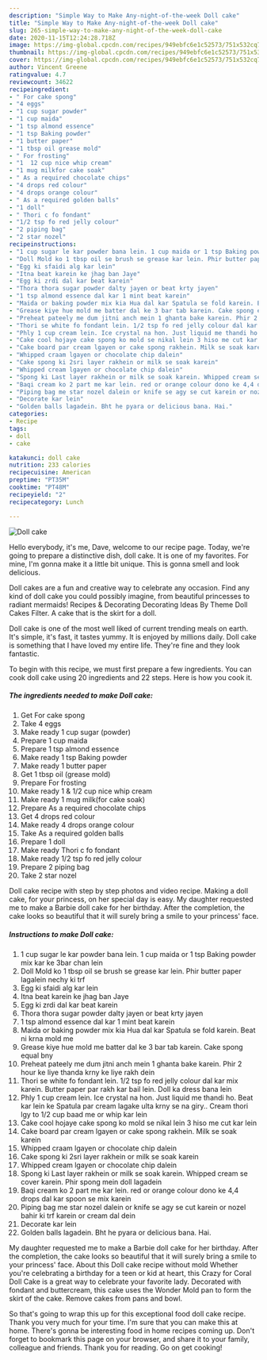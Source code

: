 ```yaml
---
description: "Simple Way to Make Any-night-of-the-week Doll cake"
title: "Simple Way to Make Any-night-of-the-week Doll cake"
slug: 265-simple-way-to-make-any-night-of-the-week-doll-cake
date: 2020-11-15T12:24:28.718Z
image: https://img-global.cpcdn.com/recipes/949ebfc6e1c52573/751x532cq70/doll-cake-recipe-main-photo.jpg
thumbnail: https://img-global.cpcdn.com/recipes/949ebfc6e1c52573/751x532cq70/doll-cake-recipe-main-photo.jpg
cover: https://img-global.cpcdn.com/recipes/949ebfc6e1c52573/751x532cq70/doll-cake-recipe-main-photo.jpg
author: Vincent Greene
ratingvalue: 4.7
reviewcount: 34622
recipeingredient:
- " For cake spong"
- "4 eggs"
- "1 cup sugar powder"
- "1 cup maida"
- "1 tsp almond essence"
- "1 tsp Baking powder"
- "1 butter paper"
- "1 tbsp oil grease mold"
- " For frosting"
- "1  12 cup nice whip cream"
- "1 mug milkfor cake soak"
- " As a required chocolate chips"
- "4 drops red colour"
- "4 drops orange colour"
- " As a required golden balls"
- "1 doll"
- " Thori c fo fondant"
- "1/2 tsp fo red jelly colour"
- "2 piping bag"
- "2 star nozel"
recipeinstructions:
- "1 cup sugar le kar powder bana lein. 1 cup maida or 1 tsp Baking powder mix kar ke 3bar chan lein"
- "Doll Mold ko 1 tbsp oil se brush se grease kar lein. Phir butter paper lagalein nechy ki trf"
- "Egg ki sfaidi alg kar lein"
- "Itna beat karein ke jhag ban Jaye"
- "Egg ki zrdi dal kar beat karein"
- "Thora thora sugar powder dalty jayen or beat krty jayen"
- "1 tsp almond essence dal kar 1 mint beat karein"
- "Maida or baking powder mix kia Hua dal kar Spatula se fold karein. Beat ni krna mold me"
- "Grease kiye hue mold me batter dal ke 3 bar tab karein. Cake spong equal bny"
- "Preheat pateely me dum jitni anch mein 1 ghanta bake karein. Phir 2 hour ke liye thanda krny ke liye rakh dein"
- "Thori se white fo fondant lein. 1/2 tsp fo red jelly colour dal kar mix karein. Butter paper par rakh kar bail lein. Doll ka dress bana lein"
- "Phly 1 cup cream lein. Ice crystal na hon. Just liquid me thandi ho. Beat kar lein ke Spatula par cream lagake ulta krny se na giry.. Cream thori lgy to 1/2 cup baad me or whip kar lein"
- "Cake cool hojaye cake spong ko mold se nikal lein 3 hiso me cut kar lein"
- "Cake board par cream lgayen or cake spong rakhein. Milk se soak karein"
- "Whipped craam lgayen or chocolate chip dalein"
- "Cake spong ki 2sri layer rakhein or milk se soak karein"
- "Whipped cream lgayen or chocolate chip dalein"
- "Spong ki Last layer rakhein or milk se soak karein. Whipped cream se cover karein. Phir spong mein doll lagadein"
- "Baqi cream ko 2 part me kar lein. red or orange colour dono ke 4,4 drops dal kar spoon se mix karein"
- "Piping bag me star nozel dalein or knife se agy se cut karein or nozel bahir ki trf karein or cream dal dein"
- "Decorate kar lein"
- "Golden balls lagadein. Bht he pyara or delicious bana. Hai."
categories:
- Recipe
tags:
- doll
- cake

katakunci: doll cake 
nutrition: 233 calories
recipecuisine: American
preptime: "PT35M"
cooktime: "PT48M"
recipeyield: "2"
recipecategory: Lunch

---
```



![Doll cake](https://img-global.cpcdn.com/recipes/949ebfc6e1c52573/751x532cq70/doll-cake-recipe-main-photo.jpg)

Hello everybody, it's me, Dave, welcome to our recipe page. Today, we're going to prepare a distinctive dish, doll cake. It is one of my favorites. For mine, I'm gonna make it a little bit unique. This is gonna smell and look delicious.

Doll cakes are a fun and creative way to celebrate any occasion. Find any kind of doll cake you could possibly imagine, from beautiful princesses to radiant mermaids! Recipes &amp; Decorating Decorating Ideas By Theme Doll Cakes Filter. A cake that is the skirt for a doll.

Doll cake is one of the most well liked of current trending meals on earth. It's simple, it's fast, it tastes yummy. It is enjoyed by millions daily. Doll cake is something that I have loved my entire life. They're fine and they look fantastic.


To begin with this recipe, we must first prepare a few ingredients. You can cook doll cake using 20 ingredients and 22 steps. Here is how you cook it.

<!--inarticleads1-->

##### The ingredients needed to make Doll cake:

1. Get  For cake spong
1. Take 4 eggs
1. Make ready 1 cup sugar (powder)
1. Prepare 1 cup maida
1. Prepare 1 tsp almond essence
1. Make ready 1 tsp Baking powder
1. Make ready 1 butter paper
1. Get 1 tbsp oil (grease mold)
1. Prepare  For frosting
1. Make ready 1 &amp; 1/2 cup nice whip cream
1. Make ready 1 mug milk(for cake soak)
1. Prepare  As a required chocolate chips
1. Get 4 drops red colour
1. Make ready 4 drops orange colour
1. Take  As a required golden balls
1. Prepare 1 doll
1. Make ready  Thori c fo fondant
1. Make ready 1/2 tsp fo red jelly colour
1. Prepare 2 piping bag
1. Take 2 star nozel


Doll cake recipe with step by step photos and video recipe. Making a doll cake, for your princess, on her special day is easy. My daughter requested me to make a Barbie doll cake for her birthday. After the completion, the cake looks so beautiful that it will surely bring a smile to your princess&#39; face. 

<!--inarticleads2-->

##### Instructions to make Doll cake:

1. 1 cup sugar le kar powder bana lein. 1 cup maida or 1 tsp Baking powder mix kar ke 3bar chan lein
1. Doll Mold ko 1 tbsp oil se brush se grease kar lein. Phir butter paper lagalein nechy ki trf
1. Egg ki sfaidi alg kar lein
1. Itna beat karein ke jhag ban Jaye
1. Egg ki zrdi dal kar beat karein
1. Thora thora sugar powder dalty jayen or beat krty jayen
1. 1 tsp almond essence dal kar 1 mint beat karein
1. Maida or baking powder mix kia Hua dal kar Spatula se fold karein. Beat ni krna mold me
1. Grease kiye hue mold me batter dal ke 3 bar tab karein. Cake spong equal bny
1. Preheat pateely me dum jitni anch mein 1 ghanta bake karein. Phir 2 hour ke liye thanda krny ke liye rakh dein
1. Thori se white fo fondant lein. 1/2 tsp fo red jelly colour dal kar mix karein. Butter paper par rakh kar bail lein. Doll ka dress bana lein
1. Phly 1 cup cream lein. Ice crystal na hon. Just liquid me thandi ho. Beat kar lein ke Spatula par cream lagake ulta krny se na giry.. Cream thori lgy to 1/2 cup baad me or whip kar lein
1. Cake cool hojaye cake spong ko mold se nikal lein 3 hiso me cut kar lein
1. Cake board par cream lgayen or cake spong rakhein. Milk se soak karein
1. Whipped craam lgayen or chocolate chip dalein
1. Cake spong ki 2sri layer rakhein or milk se soak karein
1. Whipped cream lgayen or chocolate chip dalein
1. Spong ki Last layer rakhein or milk se soak karein. Whipped cream se cover karein. Phir spong mein doll lagadein
1. Baqi cream ko 2 part me kar lein. red or orange colour dono ke 4,4 drops dal kar spoon se mix karein
1. Piping bag me star nozel dalein or knife se agy se cut karein or nozel bahir ki trf karein or cream dal dein
1. Decorate kar lein
1. Golden balls lagadein. Bht he pyara or delicious bana. Hai.


My daughter requested me to make a Barbie doll cake for her birthday. After the completion, the cake looks so beautiful that it will surely bring a smile to your princess&#39; face. About this Doll cake recipe without mold Whether you&#39;re celebrating a birthday for a teen or kid at heart, this Crazy for Coral Doll Cake is a great way to celebrate your favorite lady. Decorated with fondant and buttercream, this cake uses the Wonder Mold pan to form the skirt of the cake. Remove cakes from pans and bowl. 

So that's going to wrap this up for this exceptional food doll cake recipe. Thank you very much for your time. I'm sure that you can make this at home. There's gonna be interesting food in home recipes coming up. Don't forget to bookmark this page on your browser, and share it to your family, colleague and friends. Thank you for reading. Go on get cooking!

